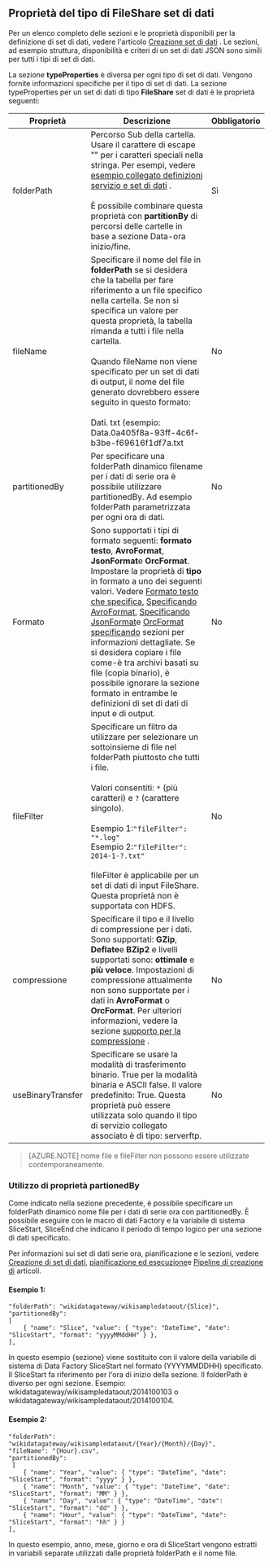 ## <a name="fileshare-dataset-type-properties"></a>Proprietà del tipo di FileShare set di dati

Per un elenco completo delle sezioni e le proprietà disponibili per la definizione di set di dati, vedere l'articolo [Creazione set di dati](../articles/data-factory/data-factory-create-datasets.md) . Le sezioni, ad esempio struttura, disponibilità e criteri di un set di dati JSON sono simili per tutti i tipi di set di dati. 

La sezione **typeProperties** è diversa per ogni tipo di set di dati. Vengono fornite informazioni specifiche per il tipo di set di dati. La sezione typeProperties per un set di dati di tipo **FileShare** set di dati è le proprietà seguenti:

Proprietà | Descrizione | Obbligatorio
-------- | ----------- | --------
folderPath | Percorso Sub della cartella. Usare il carattere di escape "\" per i caratteri speciali nella stringa. Per esempi, vedere [esempio collegato definizioni servizio e set di dati](#sample-linked-service-and-dataset-definitions) .<br/><br/>È possibile combinare questa proprietà con **partitionBy** di percorsi delle cartelle in base a sezione Data-ora inizio/fine. | Sì
fileName | Specificare il nome del file in **folderPath** se si desidera che la tabella per fare riferimento a un file specifico nella cartella. Se non si specifica un valore per questa proprietà, la tabella rimanda a tutti i file nella cartella.<br/><br/>Quando fileName non viene specificato per un set di dati di output, il nome del file generato dovrebbero essere seguito in questo formato: <br/><br/>Dati. <Guid>txt (esempio: Data.0a405f8a-93ff-4c6f-b3be-f69616f1df7a.txt | No
partitionedBy | Per specificare una folderPath dinamico filename per i dati di serie ora è possibile utilizzare partitionedBy. Ad esempio folderPath parametrizzata per ogni ora di dati. | No
Formato | Sono supportati i tipi di formato seguenti: **formato testo**, **AvroFormat**, **JsonFormat**e **OrcFormat**. Impostare la proprietà di **tipo** in formato a uno dei seguenti valori. Vedere [Formato testo che specifica](#specifying-textformat), [Specificando AvroFormat](#specifying-avroformat), [Specificando JsonFormat](#specifying-jsonformat)e [OrcFormat specificando](#specifying-orcformat) sezioni per informazioni dettagliate. Se si desidera copiare i file come-è tra archivi basati su file (copia binario), è possibile ignorare la sezione formato in entrambe le definizioni di set di dati di input e di output. | No
fileFilter | Specificare un filtro da utilizzare per selezionare un sottoinsieme di file nel folderPath piuttosto che tutti i file.<br/><br/>Valori consentiti: `*` (più caratteri) e `?` (carattere singolo).<br/><br/>Esempio 1:`"fileFilter": "*.log"`<br/>Esempio 2:`"fileFilter": 2014-1-?.txt"`<br/><br/> fileFilter è applicabile per un set di dati di input FileShare. Questa proprietà non è supportata con HDFS.  | No
| compressione | Specificare il tipo e il livello di compressione per i dati. Sono supportati: **GZip**, **Deflate**e **BZip2** e livelli supportati sono: **ottimale** e **più veloce**. Impostazioni di compressione attualmente non sono supportate per i dati in **AvroFormat** o **OrcFormat**. Per ulteriori informazioni, vedere la sezione [supporto per la compressione](#compression-support) .  | No |
| useBinaryTransfer | Specificare se usare la modalità di trasferimento binario. True per la modalità binaria e ASCII false. Il valore predefinito: True. Questa proprietà può essere utilizzata solo quando il tipo di servizio collegato associato è di tipo: serverftp. | No | 
 

> [AZURE.NOTE] nome file e fileFilter non possono essere utilizzate contemporaneamente.

### <a name="using-partionedby-property"></a>Utilizzo di proprietà partionedBy

Come indicato nella sezione precedente, è possibile specificare un folderPath dinamico nome file per i dati di serie ora con partitionedBy. È possibile eseguire con le macro di dati Factory e la variabile di sistema SliceStart, SliceEnd che indicano il periodo di tempo logico per una sezione di dati specificato. 

Per informazioni sui set di dati serie ora, pianificazione e le sezioni, vedere [Creazione di set di dati](../articles/data-factory/data-factory-create-datasets.md), [pianificazione ed esecuzione](../articles/data-factory/data-factory-scheduling-and-execution.md)e [Pipeline di creazione di](../articles/data-factory/data-factory-create-pipelines.md) articoli. 

#### <a name="sample-1"></a>Esempio 1:

    "folderPath": "wikidatagateway/wikisampledataout/{Slice}",
    "partitionedBy": 
    [
        { "name": "Slice", "value": { "type": "DateTime", "date": "SliceStart", "format": "yyyyMMddHH" } },
    ],

In questo esempio {sezione} viene sostituito con il valore della variabile di sistema di Data Factory SliceStart nel formato (YYYYMMDDHH) specificato. Il SliceStart fa riferimento per l'ora di inizio della sezione. Il folderPath è diverso per ogni sezione. Esempio: wikidatagateway/wikisampledataout/2014100103 o wikidatagateway/wikisampledataout/2014100104.

#### <a name="sample-2"></a>Esempio 2:

    "folderPath": "wikidatagateway/wikisampledataout/{Year}/{Month}/{Day}",
    "fileName": "{Hour}.csv",
    "partitionedBy": 
     [
        { "name": "Year", "value": { "type": "DateTime", "date": "SliceStart", "format": "yyyy" } },
        { "name": "Month", "value": { "type": "DateTime", "date": "SliceStart", "format": "MM" } }, 
        { "name": "Day", "value": { "type": "DateTime", "date": "SliceStart", "format": "dd" } }, 
        { "name": "Hour", "value": { "type": "DateTime", "date": "SliceStart", "format": "hh" } } 
    ],

In questo esempio, anno, mese, giorno e ora di SliceStart vengono estratti in variabili separate utilizzati dalle proprietà folderPath e il nome file.
